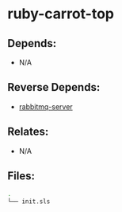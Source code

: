 # ruby-carrot-top

## Depends:

  -  N/A

## Reverse Depends:

  -  [rabbitmq-server](/salt/rabbitmq-server)

## Relates:

  -  N/A

## Files:

```bash
.
└── init.sls
```
